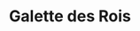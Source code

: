 ---
layout: recette-v2
categories: [recettes]
hidden: true
lang: fr
sitemap: true
title: Galette des Rois
type: sucre
utensils:
  - saladier
  - fouet
  - spatule-silicone
  - plaque-cuisson
preconditions:
  - La pâte feuilletée, le beurre et les oeufs doivent être à température ambiante
  - Préchauffer le four à 200°C
recettes:
  Pithiviers:
    ingredients: 
      - nom: pâte feuilletée 
        qte: 2
      - nom: sucre glace
        qte: 150
        unite: gr
      - nom: poudre d'amandes
        qte: 250
        unite: gr
      - nom: beurre mou
        qte: 100
        unite: gr
      - nom: oeufs
        qte: 3
      - nom: rhum
        qte: 40
        unite: mL
    etapes:
      - label: Garniture
        details:
          - Mélanger le beurre et le sucre
          - Ajouter les oeufs un à un
          - Ajouter la poudre d'amandes
          - Ajouter le rhum
      - label: Assemblage
        details:
          - Étaler une pâte feuilletée
          - Répartir la garniture au milieu (laisser 2-3 cm sur les bords)
          - Mouiller avec son doigt le bord de la pâte sur 2 cm avec de l'eau
          - Étaler la seconde pâte feuilletée sur la première
          - Bien pincer les bords
          - Badigeonner avec un jaune d'oeuf (sauf le long du bord)
          - Faire un dessin avec la pointe d'un couteau
      - label: Cuisson
        emoji: 🔥
        details:
          - Cuire 30-35 minutes à 180°C (chaleur tournante, à placer quasiment en bas du four)
          - Cuire 15 minutes à 150°C
  Frangipane:
    ingredients: 
      - nom: pâte feuilletée 
        qte: 2
      - nom: crème patissière pour 250 mL de lait
        lien: /recettes/creme-patissiere
      - nom: beurre mou
        qte: 100
        unite: gr
      - nom: sucre glace
        qte: 100
        unite: gr
      - nom: oeufs
        qte: 2
      - nom: poudre d'amandes
        qte: 150
        unite: gr
      - nom: rhum
        qte: 40
        unite: mL
    etapes:
      - label: "Garniture 1/3 : Crème Pâtissière"
        details:
          - label: Faire la crème pâtissière
            link: /recettes/creme-patissiere
      - label: "Garniture 2/3 : Crème d'amandes"
        details:
          - Mélanger le beurre et le sucre
          - Ajouter les oeufs un à un
          - Ajouter la poudre d'amandes
          - Ajouter le rhum
      - label: "Garniture 3/3"
        details:
          - Calculer 30% du poids de la crème d'amandes
          - Peser ce montant en crème pâtissière
          - Mélanger la crème d'amandes avec la crème pâtissière
      - label: Assemblage
        details:
          - Étaler une pâte feuilletée
          - Répartir la garniture au milieu (laisser 2-3 cm sur les bords)
          - Mouiller avec son doigt le bord de la pâte sur 2 cm avec de l'eau
          - Étaler la seconde pâte feuilletée sur la première
          - Bien pincer les bords
          - Badigeonner avec un jaune d'oeuf (sauf le long du bord)
          - Faire un dessin avec la pointe d'un couteau
      - label: Cuisson
        emoji: 🔥
        details:
          - Cuire 30-35 minutes à 180°C (chaleur tournante, à placer quasiment en bas du four)
          - Cuire 15 minutes à 150°C
notes:
  - Utiliser le dos d'une cuillère et la pointe d'un couteau pour faire les bords
  - Il ne faut pas badigeonner le long du bord car le jaune d'oeuf va empêcher la pâte de gonfler à la cuisson
  - Le rhum peut être remplacé par de l'Amaretto
  - Cette recette convient pour une galette de 25x25 cm. Veiller à ne pas trop surcharger de garniture
---